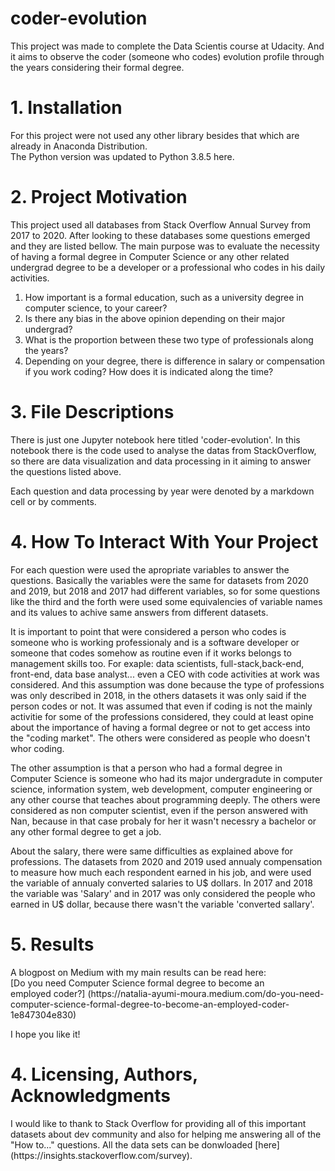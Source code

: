 # coder-evolution
<p>This project was made to complete the Data Scientis course at Udacity. And it aims to observe the coder (someone who codes) evolution profile through the years considering their formal degree.</p>

# 1. Installation
<p>For this project were not used any other library besides that which are already in Anaconda Distribution. <br>
The Python version was updated to Python 3.8.5 here.</p>

# 2. Project Motivation
<p>This project used all databases from Stack Overflow Annual Survey from 2017 to 2020. After looking to these databases some questions emerged and they are listed bellow. The main purpose was to evaluate the necessity of having a formal degree in Computer Science or any other related undergrad degree to be a developer or a professional who codes in his daily activities.</p> 

1. How important is a formal education, such as a university degree in computer science, to your career?
2. Is there any bias in the above opinion depending on their major undergrad?
3. What is the proportion between these two type of professionals along the years?
4. Depending on your degree, there is difference in salary or compensation if you work coding? How does it is indicated along the time?

# 3. File Descriptions
<p>There is just one Jupyter notebook here titled 'coder-evolution'. In this notebook there is the code used to analyse the datas from StackOverflow, so there are data visualization and data processing in it aiming to answer the questions listed above.</p>

<p>Each question and data processing by year were denoted by a markdown cell or by comments.</p>

# 4. How To Interact With Your Project 
<p>For each question were used the apropriate variables to answer the questions. Basically the variables were the same for datasets from 2020 and 2019, but 2018 and 2017 had different variables, so for some questions like the third and the forth were used some equivalencies of variable names and its values to achive same answers from different datasets.</p>

<p>It is important to point that were considered a person who codes is someone who is working professionaly and is a software developer or someone that codes somehow as routine even if it works belongs to management skills too. For exaple: data scientists, full-stack,back-end, front-end, data base analyst... even a CEO with code activities at work was considered. And this assumption was done because the type of professions was only described in 2018, in the others datasets it was only said if the person codes or not. It was assumed that even if coding is not the mainly activitie for some of the professions considered, they could at least opine about the importance of having a formal degree or not to get access into the "coding market". The others were considered as people who doesn't whor coding.</p>

<p>The other assumption is that a person who had a formal degree in Computer Science is someone who had its major undergradute in computer science, information system, web development, computer engineering or any other course that teaches about programming deeply. The others were considered as non computer scientist, even if the person answered with Nan, because in that case probaly for her it wasn't necessry a bachelor or any other formal degree to get a job.</p>

<p>About the salary, there were same difficulties as explained above for professions. The datasets from 2020 and 2019 used annualy compensation to measure how much each respondent earned in his job, and were used the variable of annualy converted salaries to U$ dollars. In 2017 and 2018 the variable was 'Salary' and in 2017 was only considered the people who earned in U$ dollar, because there wasn't the variable 'converted sallary'. </p>
	
# 5. Results
<p>A blogpost on Medium with my main results can be read here: <br>
[Do you need Computer Science formal degree to become an employed coder?]
(https://natalia-ayumi-moura.medium.com/do-you-need-computer-science-formal-degree-to-become-an-employed-coder-1e847304e830)</p>

<p>I hope you like it!</p>

# 4. Licensing, Authors, Acknowledgments  
<p>I would like to thank to Stack Overflow for providing all of this important datasets about dev community and also for helping me answering all of the "How to..." questions. All the data sets can be donwloaded [here]
(https://insights.stackoverflow.com/survey).</p>
